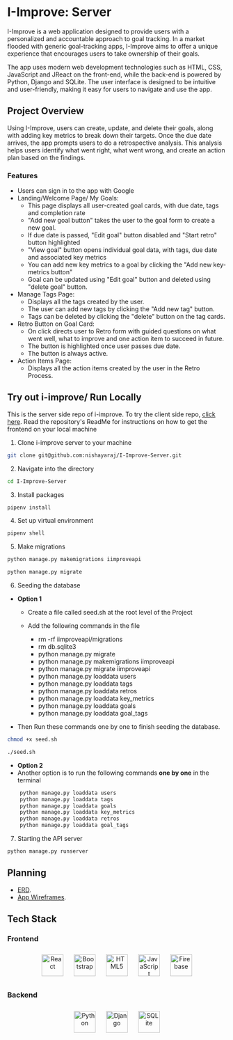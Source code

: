 # I-Improve: Server
I-Improve is a web application designed to provide users with a personalized and accountable approach to goal tracking. In a market flooded with generic goal-tracking apps, I-Improve aims to offer a unique experience that encourages users to take ownership of their goals.

The app uses modern web development technologies such as HTML, CSS, JavaScript and JReact on the front-end, while the back-end is powered by Python, Django and SQLite. The user interface is designed to be intuitive and user-friendly, making it easy for users to navigate and use the app.

## Project Overview
Using I-Improve, users can create, update, and delete their goals, along with adding key metrics to break down their targets. Once the due date arrives, the app prompts users to do a retrospective analysis. This analysis helps users identify what went right, what went wrong, and create an action plan based on the findings.

### Features
- Users can sign in to the app with Google
- Landing/Welcome Page/ My Goals:
   - This page displays all user-created goal cards, with due date, tags and completion rate
   - "Add new goal button" takes the user to the goal form to create a new goal.
   - If due date is passed, "Edit goal" button disabled and "Start retro" button highlighted
   - "View goal" button opens individual goal data, with tags, due date and associated key metrics
   - You can add new key metrics to a goal by clicking the "Add new key-metrics button"
   - Goal can be updated using "Edit goal" button and deleted using "delete goal" button.
- Manage Tags Page:
   - Displays all the tags created by the user.
   - The user can add new tags by clicking the "Add new tag" button.
   - Tags can be deleted by clicking the "delete" button on the tag cards.
- Retro Button on Goal Card:
   - On click directs user to Retro form with guided questions on what went well, what to improve and one action item to succeed in future.
   -  The button is highlighted once user passes due date.
   - The button is always active.
- Action Items Page:
   - Displays all the action items created by the user in the Retro Process.

## Try out i-improve/ Run Locally
This is the server side repo of i-improve.
To try the client side repo, [click here](https://github.com/nishayaraj/I-Improve-Client). Read the repository's ReadMe for instructions on how to get the frontend on your local machine

1. Clone i-improve server to your machine
```bash
git clone git@github.com:nishayaraj/I-Improve-Server.git
```
2. Navigate into the directory
```bash
cd I-Improve-Server
```
3. Install packages
 ```bash
 pipenv install
 ```
4. Set up virtual environment
 ```bash
 pipenv shell
 ```
5. Make migrations
```bash
python manage.py makemigrations iimproveapi
```
```bash
python manage.py migrate
```
6. Seeding the database
- **Option 1**
  - Create a file called seed.sh at the root level of the Project
  - Add the following commands in the file

     - rm -rf iimproveapi/migrations
     - rm db.sqlite3
     - python manage.py migrate
     - python manage.py makemigrations iimproveapi
     - python manage.py migrate iimproveapi
     - python manage.py loaddata users
     - python manage.py loaddata tags
     - python manage.py loaddata retros
     - python manage.py loaddata key_metrics
     - python manage.py loaddata goals
     - python manage.py loaddata goal_tags

- Then Run these commands one by one to finish seeding the database.
```bash
chmod +x seed.sh
```
```bash
./seed.sh
```

- **Option 2**
 - Another option is to run the following commands **one by one** in the terminal
 ```bash
     python manage.py loaddata users
     python manage.py loaddata tags
     python manage.py loaddata goals
     python manage.py loaddata key_metrics
     python manage.py loaddata retros
     python manage.py loaddata goal_tags
```

7. Starting the API server
```bash
python manage.py runserver
```
## Planning
- [ERD](https://dbdiagram.io/d/63dad405296d97641d7dca1e).
- [App Wireframes](https://whimsical.com/i-improve-8B3aqYMnxcQXSpwPP5DvZc).

## Tech Stack
### Frontend
<div align="center">
<a href="https://reactjs.org/" target="_blank"><img style="margin: 10px" src="https://profilinator.rishav.dev/skills-assets/react-original-wordmark.svg" alt="React" height="50" /></a>
<a href="https://getbootstrap.com/docs/3.4/javascript/" target="_blank"><img style="margin: 10px" src="https://profilinator.rishav.dev/skills-assets/bootstrap-plain.svg" alt="Bootstrap" height="50" /></a>
<a href="https://en.wikipedia.org/wiki/HTML5" target="_blank"><img style="margin: 10px" src="https://profilinator.rishav.dev/skills-assets/html5-original-wordmark.svg" alt="HTML5" height="50" /></a>
<a href="https://www.javascript.com/" target="_blank"><img style="margin: 10px" src="https://profilinator.rishav.dev/skills-assets/javascript-original.svg" alt="JavaScript" height="50" /></a>
<a href="https://firebase.google.com/" target="_blank"><img style="margin: 10px" src="https://profilinator.rishav.dev/skills-assets/firebase.png" alt="Firebase" height="50" /></a>
</div>

</td><td valign="top" width="33%">

### Backend
<div align="center">
<a href="https://www.python.org/" target="_blank"><img style="margin: 10px" src="https://profilinator.rishav.dev/skills-assets/python-original.svg" alt="Python" height="50" /></a>
<a href="https://www.djangoproject.com/" target="_blank"><img style="margin: 10px" src="https://profilinator.rishav.dev/skills-assets/django-original.svg" alt="Django" height="50" /></a>
<a href="hhttps://www.sqlite.org/index.html" target="_blank"><img style="margin: 10px" src="https://user-images.githubusercontent.com/33158051/103467186-7b6a8900-4d1a-11eb-9907-491064bc8458.png" alt="SQLite" height="50" /></a>
</div>

</td><td valign="top" width="33%">
